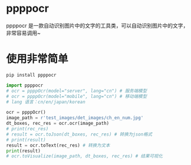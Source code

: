 # ppppocr

ppppocr 是一款自动识别图片中的文字的工具类，可以自动识别图片中的文字，非常容易调用~

# 使用非常简单
`pip install ppppocr`


```python
import ppppocr
# ocr = ppppOcr(model="server", lang="cn") # 服务端模型
# ocr = ppppOcr(model="mobile", lang="cn") # 移动端模型
# lang 语言：cn/en/japan/korean

ocr = ppppOcr()
image_path = r'test_images/det_images/ch_en_num.jpg'
dt_boxes, rec_res = ocr.ocr(image_path)
# print(rec_res)
# result = ocr.toJson(dt_boxes, rec_res) # 转换为json格式
# print(result)
result = ocr.toText(rec_res) # 转换为文本
print(result)
# ocr.toVisualize(image_path, dt_boxes, rec_res) # 结果可视化 
```